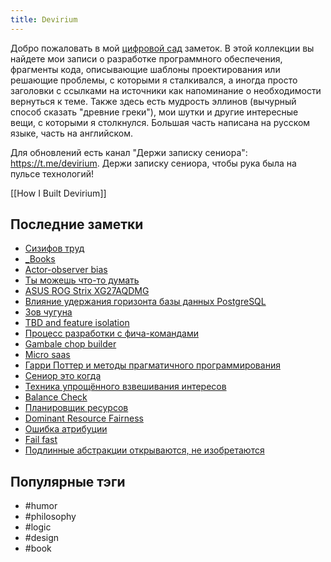 ```yaml
---
title: Devirium
---
```


Добро пожаловать в мой [цифровой сад](https://maggieappleton.com/garden-history) заметок. В этой коллекции вы найдете мои записи о разработке программного обеспечения, фрагменты кода, описывающие шаблоны проектирования или решающие проблемы, с которыми я сталкивался, а иногда просто заголовки с ссылками на источники как напоминание о необходимости вернуться к теме. Также здесь есть мудрость эллинов (вычурный способ сказать "древние греки"), мои шутки и другие интересные вещи, с которыми я столкнулся. Большая часть написана на русском языке, часть на английском.

Для обновлений есть канал "Держи записку сениора": https://t.me/devirium. Держи записку сениора, чтобы рука была на пульсе технологий!

[[How I Built Devirium]]

## Последние заметки
- [Сизифов труд](2025-06/Сизифов-труд.md)
- [_Books](_Books.md)
- [Actor-observer bias](2025/2025-05/Actor-observer-bias.md)
- [Ты можешь что-то думать](draft/Ты-можешь-что-то-думать.md)
- [ASUS ROG Strix XG27AQDMG](2025/2025-05/ASUS-ROG-Strix-XG27AQDMG.md)
- [Влияние удержания горизонта базы данных PostgreSQL](2025/2025-05/Влияние-удержания-горизонта-базы-данных-PostgreSQL.md)
- [Зов чугуна](2025/2025-05/Зов-чугуна.md)
- [TBD and feature isolation](2022/2022-08/TBD-and-feature-isolation.md)
- [Процесс разработки с фича-командами](2025/2025-05/Процесс-разработки-с-фича-командами.md)
- [Gambale chop builder](2025/2025-05/Gambale-chop-builder.md)
- [Micro saas](2025/2025-05/Micro-saas.md)
- [Гарри Поттер и методы прагматичного программирования](2025/2025-05/Гарри-Поттер-и-методы-прагматичного-программирования.md)
- [Сениор это когда](2025/2025-05/Сениор-это-когда.md)
- [Техника упрощённого взвешивания интересов](2025/2025-05/Техника-упрощённого-взвешивания-интересов.md)
- [Balance Check](2025/2025-05/Balance-Check.md)
- [Планировщик ресурсов](2025/2025-05/Планировщик-ресурсов.md)
- [Dominant Resource Fairness](2025/2025-05/Dominant-Resource-Fairness.md)
- [Ошибка атрибуции](2025/2025-05/Ошибка-атрибуции.md)
- [Fail fast](2025/2025-05/Fail-fast.md)
- [Подлинные абстракции открываются, не изобретаются](2025/2025-05/Подлинные-абстракции-открываются,-не-изобретаются.md)


## Популярные тэги
- #humor
- #philosophy
- #logic
- #design
- #book
